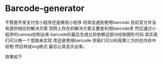 # Barcode-generator


不管是开发支付宝小程序还是微信小程序 经常会遇到使用barcode 目前官方并没有提供相应的解决方案 而网上存在的解决方案主要是利用barcode库 然后通过小程序的canvas绘制出来 barcode的最后生成比较依赖这部分绘制图形代码
其实我们可以换一个思路来实现 库还是使用barcode 但我们可以利用第三方的在内存中绘制 然后转成svg格式 最后让其显示出来。

效果如下

